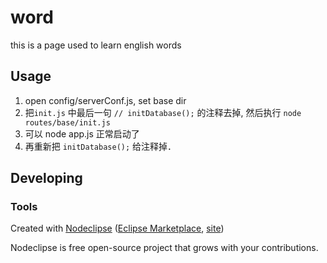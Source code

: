 
# word
this is a page used to learn english words



## Usage
1. open  config/serverConf.js, set base dir
2. 把`init.js` 中最后一句 `// initDatabase();` 的注释去掉, 然后执行 `node routes/base/init.js`
3. 可以 node app.js 正常启动了
4. 再重新把 `initDatabase();` 给注释掉．


## Developing



### Tools

Created with [Nodeclipse](https://github.com/Nodeclipse/nodeclipse-1)
 ([Eclipse Marketplace](http://marketplace.eclipse.org/content/nodeclipse), [site](http://www.nodeclipse.org))   

Nodeclipse is free open-source project that grows with your contributions.
